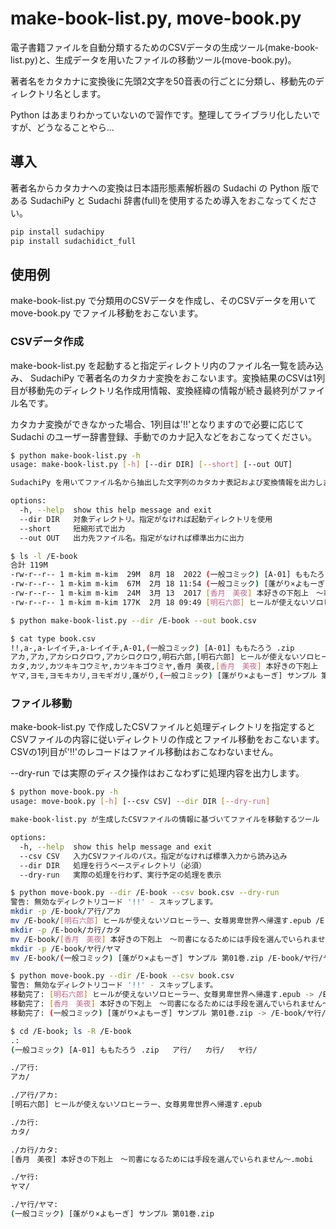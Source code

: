 # make-book-list.py, move-book.py

電子書籍ファイルを自動分類するためのCSVデータの生成ツール(make-book-list.py)と、生成データを用いたファイルの移動ツール(move-book.py)。

著者名をカタカナに変換後に先頭2文字を50音表の行ごとに分類し、移動先のディレクトリ名とします。

Python はあまりわかっていないので習作です。整理してライブラリ化したいですが、どうなることやら…

## 導入

著者名からカタカナへの変換は日本語形態素解析器の Sudachi の Python 版である SudachiPy と Sudachi 辞書(full)を使用するため導入をおこなってください。

```bash
pip install sudachipy
pip install sudachidict_full
```

## 使用例

make-book-list.py で分類用のCSVデータを作成し、そのCSVデータを用いて move-book.py でファイル移動をおこないます。

### CSVデータ作成

make-book-list.py を起動すると指定ディレクトリ内のファイル名一覧を読み込み、 SudachiPy で著者名のカタカナ変換をおこないます。変換結果のCSVは1列目が移動先のディレクトリ名作成用情報、変換経緯の情報が続き最終列がファイル名です。

カタカナ変換ができなかった場合、1列目は'!!'となりますので必要に応じて Sudachi のユーザー辞書登録、手動でのカナ記入などをおこなってください。


```bash
$ python make-book-list.py -h
usage: make-book-list.py [-h] [--dir DIR] [--short] [--out OUT]

SudachiPy を用いてファイル名から抽出した文字列のカタカナ表記および変換情報を出力します。カタカナ表記に変更できない場合は!!を出力します。

options:
  -h, --help  show this help message and exit
  --dir DIR   対象ディレクトリ。指定がなければ起動ディレクトリを使用
  --short     短縮形式で出力
  --out OUT   出力先ファイル名。指定がなければ標準出力に出力

$ ls -l /E-book
合計 119M
-rw-r--r-- 1 m-kim m-kim  29M  8月 18  2022 (一般コミック) [A-01] ももたろう .zip
-rw-r--r-- 1 m-kim m-kim  67M  2月 18 11:54 (一般コミック) [蓬がり×よもーぎ] サンプル 第01巻.zip
-rw-r--r-- 1 m-kim m-kim  24M  3月 13  2017 [香月　美夜] 本好きの下剋上　～司書になるためには手段を選んでいられません～.mobi
-rw-r--r-- 1 m-kim m-kim 177K  2月 18 09:49 [明石六郎] ヒールが使えないソロヒーラー、女尊男卑世界へ帰還す.epub

$ python make-book-list.py --dir /E-book --out book.csv

$ cat type book.csv
!!,a-,a-レイイチ,a-レイイチ,A-01,(一般コミック) [A-01] ももたろう .zip
アカ,アカ,アカシロクロウ,アカシロクロウ,明石六郎,[明石六郎] ヒールが使えないソロヒーラー、女尊男卑世界へ帰還す.epub
カタ,カツ,カツキキコウミヤ,カツキキゴウミヤ,香月 美夜,[香月　美夜] 本好きの下剋上　～司書になるためには手段を選んでいら れません～.mobi
ヤマ,ヨモ,ヨモキカリ,ヨモギガリ,蓬がり,(一般コミック) [蓬がり×よもーぎ] サンプル 第01巻.zip
```

### ファイル移動


make-book-list.py で作成したCSVファイルと処理ディレクトリを指定するとCSVファイルの内容に従いディレクトリの作成とファイル移動をおこないます。
CSVの1列目が'!!'のレコードはファイル移動はおこなわないません。

 --dry-run では実際のディスク操作はおこなわずに処理内容を出力します。

```bash
$ python move-book.py -h
usage: move-book.py [-h] [--csv CSV] --dir DIR [--dry-run]

make-book-list.py が生成したCSVファイルの情報に基づいてファイルを移動するツール

options:
  -h, --help  show this help message and exit
  --csv CSV   入力CSVファイルのパス。指定がなければ標準入力から読み込み
  --dir DIR   処理を行うベースディレクトリ（必須）
  --dry-run   実際の処理を行わず、実行予定の処理を表示

$ python move-book.py --dir /E-book --csv book.csv --dry-run
警告: 無効なディレクトリコード '!!' - スキップします。
mkdir -p /E-book/ア行/アカ
mv /E-book/[明石六郎] ヒールが使えないソロヒーラー、女尊男卑世界へ帰還す.epub /E-book/ア行/アカ/[明石六郎] ヒールが使えないソロヒーラー、女尊男卑世界へ帰還す.epub
mkdir -p /E-book/カ行/カタ
mv /E-book/[香月　美夜] 本好きの下剋上　～司書になるためには手段を選んでいられません～.mobi /E-book/カ行/カタ/[香月　美夜] 本好きの下剋上　～司書になるためには手段を選んでいられません～.mobi
mkdir -p /E-book/ヤ行/ヤマ
mv /E-book/(一般コミック) [蓬がり×よもーぎ] サンプル 第01巻.zip /E-book/ヤ行/ヤマ/(一般コミック) [蓬がり×よもーぎ] サンプル 第01巻.zip

$ python move-book.py --dir /E-book --csv book.csv
警告: 無効なディレクトリコード '!!' - スキップします。
移動完了: [明石六郎] ヒールが使えないソロヒーラー、女尊男卑世界へ帰還す.epub -> /E-book/ア行/アカ
移動完了: [香月　美夜] 本好きの下剋上　～司書になるためには手段を選んでいられません～.mobi -> /E-book/カ行/カタ
移動完了: (一般コミック) [蓬がり×よもーぎ] サンプル 第01巻.zip -> /E-book/ヤ行/ヤマ

$ cd /E-book; ls -R /E-book
.:
(一般コミック) [A-01] ももたろう .zip   ア行/   カ行/   ヤ行/

./ア行:
アカ/

./ア行/アカ:
[明石六郎] ヒールが使えないソロヒーラー、女尊男卑世界へ帰還す.epub

./カ行:
カタ/

./カ行/カタ:
[香月　美夜] 本好きの下剋上　～司書になるためには手段を選んでいられません～.mobi

./ヤ行:
ヤマ/

./ヤ行/ヤマ:
(一般コミック) [蓬がり×よもーぎ] サンプル 第01巻.zip
```